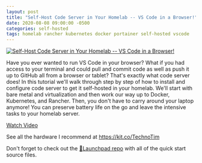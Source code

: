 ```yaml
---
layout: post
title: "Self-Host Code Server in Your Homelab -- VS Code in a Browser!"
date: 2020-08-08 09:00:00 -0500
categories: self-hosted
tags: homelab rancher kubernetes docker portainer self-hosted vscode
---
```


[![Self-Host Code Server in Your Homelab -- VS Code in a Browser!](https://img.youtube.com/vi/_QwQnyoz_-w/0.jpg)](https://www.youtube.com/watch?v=_QwQnyoz_-w "Self-Host Code Server in Your Homelab -- VS Code in a Browser!")


Have you ever wanted to run VS Code in your browser?  What if you had access to your terminal and could pull and commit code as well as push it up to GitHub all from a browser or tablet?  That's exactly what code server does!  In this tutorial we'll walk through step by step of how to install and configure code server to get it self-hosted in your homelab.  We'll start with bare metal and virtualization and then work our way up to Docker, Kubernetes, and Rancher.  Then, you don't have to carry around your laptop anymore! You can preserve battery life on the go and leave the intensive tasks to your homelab server. 

[Watch Video](https://www.youtube.com/watch?v=_QwQnyoz_-w)

See all the hardware I recommend at <https://kit.co/TechnoTim>

Don't forget to check out the [🚀Launchpad repo](https://l.technotim.live/quick-start) with all of the quick start source files.